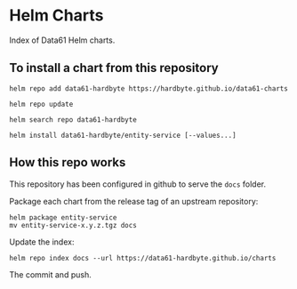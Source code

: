 # Helm Charts

Index of Data61 Helm charts.

## To install a chart from this repository


    helm repo add data61-hardbyte https://hardbyte.github.io/data61-charts
    
    helm repo update
    
    helm search repo data61-hardbyte
    
    helm install data61-hardbyte/entity-service [--values...]


## How this repo works

This repository has been configured in github to serve the `docs` folder.

Package each chart from the release tag of an upstream repository:

    helm package entity-service
    mv entity-service-x.y.z.tgz docs

Update the index:

    helm repo index docs --url https://data61-hardbyte.github.io/charts
    
The commit and push.

